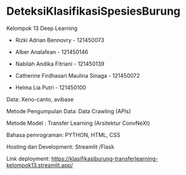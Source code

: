 # DeteksiKlasifikasiSpesiesBurung

Kelompok 13 Deep Learning

- Rizki Adrian Bennovry - 121450073 
  
- Alber Analafean - 121450146 
  
- Nabilah Andika Fitriani - 121450139 

- Catherine Firdhasari Maulina Sinaga - 121450072
  
- Helma Lia Putri - 121450100

Data: Xeno-canto, avibase

Metode Pengumpulan Data: Data Crawling (APIs)

Metode Model : Transfer Learning (Arsitektur ConvNeXt)

Bahasa pemrograman: PYTHON, HTML, CSS

Hosting dan Development: Streamlit /Flask

Link deployment: https://klasifikasiburung-transferlearning-kelompok13.streamlit.app/
